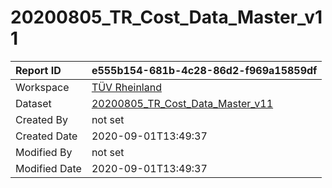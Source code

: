 



# 20200805_TR_Cost_Data_Master_v11

|Report ID|e555b154-681b-4c28-86d2-f969a15859df|
| :--- | :--- |
|Workspace|[TÜV Rheinland](../Workspaces/TÜV-Rheinland.md)|
|Dataset|[20200805_TR_Cost_Data_Master_v11](../Datasets/20200805_TR_Cost_Data_Master_v11.md)|
|Created By|not set|
|Created Date|2020-09-01T13:49:37|
|Modified By|not set|
|Modified Date|2020-09-01T13:49:37|
